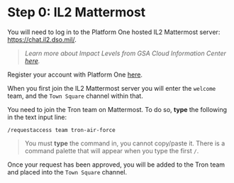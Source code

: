 # Step 0: IL2 Mattermost

You will need to log in to the Platform One hosted IL2 Mattermost server: <https://chat.il2.dso.mil/>.

> _Learn more about Impact Levels from GSA Cloud Information Center [here](https://cic.gsa.gov/basics/cloud-security/)._

Register your account with Platform One [here](https://login.dso.mil/).

When you first join the IL2 Mattermost server you will enter the `welcome` team, and the `Town Square` channel within that.

You need to join the Tron team on Mattermost. To do so, **type** the following in the text input line:

``` mattermost
/requestaccess team tron-air-force
```

> You must **type** the command in, you cannot copy/paste it. There is a command palette that will appear when you type the first `/`.

Once your request has been approved, you will be added to the Tron team and placed into the `Town Square` channel.